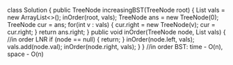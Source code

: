 class Solution {
public TreeNode increasingBST(TreeNode root) {
List<Integer> vals = new ArrayList<>();
inOrder(root, vals);
TreeNode ans = new TreeNode(0);
TreeNode cur = ans;
for(int v : vals) {
cur.right = new TreeNode(v);
cur = cur.right;
}
return ans.right;
}
public void inOrder(TreeNode node, List<Integer> vals) { //in order LNR
if (node == null) {
return;
}
inOrder(node.left, vals);
vals.add(node.val);
inOrder(node.right, vals);
}
}
//in order BST: time - O(n), space - O(n)